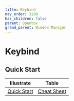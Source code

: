 ```yaml
---
title: Keybind
nav_order: 3200
has_children: false
parent: Openbox
grand_parent: Window Manager
---
```



# Keybind


## Quick Start

| Illustrate | Table |
| --- | --- |
| [Quick Start](https://samwhelp.github.io/system-modeling/read/en_us/quick-start) | [Cheat Sheet](https://samwhelp.github.io/system-modeling/read/en_us/quick-start/cheat-sheet) |
